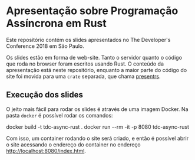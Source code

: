 # Apresentação sobre Programação Assíncrona em Rust

Este repositório contém os slides apresentados no The Developer's Conference
2018 em São Paulo.

Os slides estão em forma de web-site. Tanto o servidor quanto o código que roda
no browser foram escritos usando Rust. O conteúdo da apresentação está neste
repositório, enquanto a maior parte do código do site foi movida para uma
`crate` separada, que chama [presentrs].

[presentrs]: https://github.com/jvff/presentrs

## Execução dos slides

O jeito mais fácil para rodar os slides é através de uma imagem Docker. Na pasta
`docker` é possível rodar os comandos:

docker build -t tdc-async-rust .
docker run --rm -it -p 8080 tdc-async-rust

Com isso, um container rodando o site será criado, e então é possível abrir o
site acessando o endereço do container no endereço
[http://localhost:8080/index.html].

[http://localhost:8080/index.html]: [http://localhost:8080/index.html]
